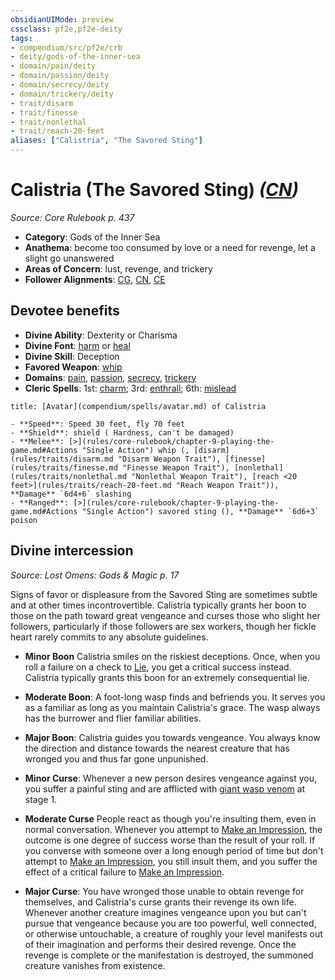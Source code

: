 ```yaml
---
obsidianUIMode: preview
cssclass: pf2e,pf2e-deity
tags:
- compendium/src/pf2e/crb
- deity/gods-of-the-inner-sea
- domain/pain/deity
- domain/passion/deity
- domain/secrecy/deity
- domain/trickery/deity
- trait/disarm
- trait/finesse
- trait/nonlethal
- trait/reach-20-feet
aliases: ["Calistria", "The Savored Sting"]
---
```

# Calistria (The Savored Sting) *([CN](rules/traits/cn-b1.md "Chaotic Neutral Alignment Trait"))*  
*Source: Core Rulebook p. 437*  

- **Category**: Gods of the Inner Sea
- **Anathema**: become too consumed by love or a need for revenge, let a slight go unanswered
- **Areas of Concern**: lust, revenge, and trickery
- **Follower Alignments**: [CG](rules/traits/cg-b1.md "Chaotic Good Alignment Trait"), [CN](rules/traits/cn-b1.md "Chaotic Neutral Alignment Trait"), [CE](rules/traits/ce-b1.md "Chaotic Evil Alignment Trait")

## Devotee benefits

- **Divine Ability**: Dexterity or Charisma
- **Divine Font**: [harm](harm.md) or [heal](heal.md)
- **Divine Skill**: Deception
- **Favored Weapon**: [whip](whip.md)
- **Domains**: [pain](Reference/Compendium/Setting/domains.md#Pain), [passion](Reference/Compendium/Setting/domains.md#Passion), [secrecy](Reference/Compendium/Setting/domains.md#Secrecy), [trickery](Reference/Compendium/Setting/domains.md#Trickery)
- **Cleric Spells**: 1st: [charm](charm.md); 3rd: [enthrall](enthrall.md); 6th: [mislead](mislead.md)

```ad-embed-avatar
title: [Avatar](compendium/spells/avatar.md) of Calistria

- **Speed**: Speed 30 feet, fly 70 feet
- **Shield**: shield ( Hardness, can't be damaged)
- **Melee**: [>](rules/core-rulebook/chapter-9-playing-the-game.md#Actions "Single Action") whip (, [disarm](rules/traits/disarm.md "Disarm Weapon Trait"), [finesse](rules/traits/finesse.md "Finesse Weapon Trait"), [nonlethal](rules/traits/nonlethal.md "Nonlethal Weapon Trait"), [reach <20 feet>](rules/traits/reach-20-feet.md "Reach Weapon Trait")), **Damage** `6d4+6` slashing 
- **Ranged**: [>](rules/core-rulebook/chapter-9-playing-the-game.md#Actions "Single Action") savored sting (), **Damage** `6d6+3` poison 
```

## Divine intercession
*Source: Lost Omens: Gods & Magic p. 17*

Signs of favor or displeasure from the Savored Sting are sometimes subtle and at other times incontrovertible. Calistria typically grants her boon to those on the path toward great vengeance and curses those who slight her followers, particularly if those followers are sex workers, though her fickle heart rarely commits to any absolute guidelines.

- **Minor Boon** Calistria smiles on the riskiest deceptions. Once, when you roll a failure on a check to [Lie](lie.md), you get a critical success instead. Calistria typically grants this boon for an extremely consequential lie.
- **Moderate Boon**: A foot-long wasp finds and befriends you. It serves you as a familiar as long as you maintain Calistria's grace. The wasp always has the burrower and flier familiar abilities.
- **Major Boon**: Calistria guides you towards vengeance. You always know the direction and distance towards the nearest creature that has wronged you and thus far gone unpunished.

- **Minor Curse**: Whenever a new person desires vengeance against you, you suffer a painful sting and are afflicted with [giant wasp venom](giant-wasp-venom.md) at stage 1.
- **Moderate Curse** People react as though you're insulting them, even in normal conversation. Whenever you attempt to [Make an Impression](make-an-impression.md), the outcome is one degree of success worse than the result of your roll. If you converse with someone over a long enough period of time but don't attempt to [Make an Impression](make-an-impression.md), you still insult them, and you suffer the effect of a critical failure to [Make an Impression](make-an-impression.md).
- **Major Curse**: You have wronged those unable to obtain revenge for themselves, and Calistria's curse grants their revenge its own life. Whenever another creature imagines vengeance upon you but can't pursue that vengeance because you are too powerful, well connected, or otherwise untouchable, a creature of roughly your level manifests out of their imagination and performs their desired revenge. Once the revenge is complete or the manifestation is destroyed, the summoned creature vanishes from existence.